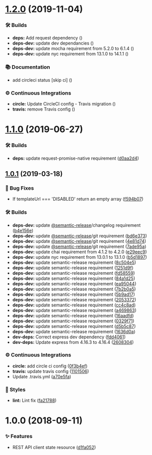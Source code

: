 # [1.2.0](https://github.com/wmfs/tymly-rest-client-plugin/compare/v1.1.0...v1.2.0) (2019-11-04)


### 🛠 Builds

* **deps:** Add request dependency ([](https://github.com/wmfs/tymly-rest-client-plugin/commit/8cfe810))
* **deps-dev:** update dev dependancies ([](https://github.com/wmfs/tymly-rest-client-plugin/commit/840ad58))
* **deps-dev:** update mocha requirement from 5.2.0 to 6.1.4 ([](https://github.com/wmfs/tymly-rest-client-plugin/commit/86ab2ee))
* **deps-dev:** update nyc requirement from 13.1.0 to 14.1.1 ([](https://github.com/wmfs/tymly-rest-client-plugin/commit/3cdc318))


### 📚 Documentation

* add circleci status [skip ci] ([](https://github.com/wmfs/tymly-rest-client-plugin/commit/9f51402))


### ⚙️ Continuous Integrations

* **circle:** Update CircleCI config - Travis migration ([](https://github.com/wmfs/tymly-rest-client-plugin/commit/8bb74cb))
* **travis:** remove Travis config ([](https://github.com/wmfs/tymly-rest-client-plugin/commit/c2d74d7))

# [1.1.0](https://github.com/wmfs/tymly-rest-client-plugin/compare/v1.0.1...v1.1.0) (2019-06-27)


### 🛠 Builds

* **deps:** update request-promise-native requirement ([d0aa2d4](https://github.com/wmfs/tymly-rest-client-plugin/commit/d0aa2d4))

## [1.0.1](https://github.com/wmfs/tymly-rest-client-plugin/compare/v1.0.0...v1.0.1) (2019-03-18)


### 🐛 Bug Fixes

* If templateUrl === 'DISABLED' return an empty array ([f594b07](https://github.com/wmfs/tymly-rest-client-plugin/commit/f594b07))


### 🛠 Builds

* **deps-dev:** update [@semantic-release](https://github.com/semantic-release)/changelog requirement ([b4e156e](https://github.com/wmfs/tymly-rest-client-plugin/commit/b4e156e))
* **deps-dev:** update [@semantic-release](https://github.com/semantic-release)/git requirement ([bd6e373](https://github.com/wmfs/tymly-rest-client-plugin/commit/bd6e373))
* **deps-dev:** update [@semantic-release](https://github.com/semantic-release)/git requirement ([4e81d74](https://github.com/wmfs/tymly-rest-client-plugin/commit/4e81d74))
* **deps-dev:** update [@semantic-release](https://github.com/semantic-release)/git requirement ([7ade95a](https://github.com/wmfs/tymly-rest-client-plugin/commit/7ade95a))
* **deps-dev:** update chai requirement from 4.1.2 to 4.2.0 ([e29eec9](https://github.com/wmfs/tymly-rest-client-plugin/commit/e29eec9))
* **deps-dev:** update nyc requirement from 13.0.1 to 13.1.0 ([b5d1897](https://github.com/wmfs/tymly-rest-client-plugin/commit/b5d1897))
* **deps-dev:** update semantic-release requirement ([8c504e5](https://github.com/wmfs/tymly-rest-client-plugin/commit/8c504e5))
* **deps-dev:** update semantic-release requirement ([1251d9f](https://github.com/wmfs/tymly-rest-client-plugin/commit/1251d9f))
* **deps-dev:** update semantic-release requirement ([fd58559](https://github.com/wmfs/tymly-rest-client-plugin/commit/fd58559))
* **deps-dev:** update semantic-release requirement ([84a1d25](https://github.com/wmfs/tymly-rest-client-plugin/commit/84a1d25))
* **deps-dev:** update semantic-release requirement ([ea95044](https://github.com/wmfs/tymly-rest-client-plugin/commit/ea95044))
* **deps-dev:** update semantic-release requirement ([7b2b0a5](https://github.com/wmfs/tymly-rest-client-plugin/commit/7b2b0a5))
* **deps-dev:** update semantic-release requirement ([5b9ad17](https://github.com/wmfs/tymly-rest-client-plugin/commit/5b9ad17))
* **deps-dev:** update semantic-release requirement ([2053372](https://github.com/wmfs/tymly-rest-client-plugin/commit/2053372))
* **deps-dev:** update semantic-release requirement ([cc4c8ad](https://github.com/wmfs/tymly-rest-client-plugin/commit/cc4c8ad))
* **deps-dev:** update semantic-release requirement ([a469863](https://github.com/wmfs/tymly-rest-client-plugin/commit/a469863))
* **deps-dev:** update semantic-release requirement ([16aadfd](https://github.com/wmfs/tymly-rest-client-plugin/commit/16aadfd))
* **deps-dev:** update semantic-release requirement ([0329f71](https://github.com/wmfs/tymly-rest-client-plugin/commit/0329f71))
* **deps-dev:** update semantic-release requirement ([d5b5c87](https://github.com/wmfs/tymly-rest-client-plugin/commit/d5b5c87))
* **deps-dev:** update semantic-release requirement ([1636d0a](https://github.com/wmfs/tymly-rest-client-plugin/commit/1636d0a))
* **dev-deps:** Correct express dev dependency ([fdd4061](https://github.com/wmfs/tymly-rest-client-plugin/commit/fdd4061))
* **dev-deps:** Update express from 4.16.3 to 4.16.4 ([2608304](https://github.com/wmfs/tymly-rest-client-plugin/commit/2608304))


### ⚙️ Continuous Integrations

* **circle:** add circle ci config ([0f3b4ef](https://github.com/wmfs/tymly-rest-client-plugin/commit/0f3b4ef))
* **travis:** update travis config ([1101506](https://github.com/wmfs/tymly-rest-client-plugin/commit/1101506))
* Update .travis.yml ([a70e5fa](https://github.com/wmfs/tymly-rest-client-plugin/commit/a70e5fa))


### 💎 Styles

* **lint:** Lint fix ([fa21788](https://github.com/wmfs/tymly-rest-client-plugin/commit/fa21788))

# 1.0.0 (2018-09-11)


### ✨ Features

* REST API client state resource ([d1fa052](https://github.com/wmfs/tymly-rest-client-plugin/commit/d1fa052))
